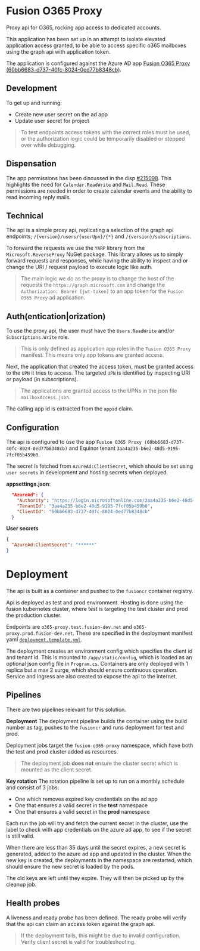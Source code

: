 # Fusion O365 Proxy
Proxy api for O365, rocking app access to dedicated accounts.

This application has been set up in an attempt to isolate elevated application access granted, to be able to access specific o365 mailboxes using the graph api with application token.

The application is configured against the Azure AD app [Fusion O365 Proxy (60bb6683-d737-40fc-8024-0ed77b8348cb)](https://portal.azure.com/#blade/Microsoft_AAD_RegisteredApps/ApplicationMenuBlade/Overview/appId/60bb6683-d737-40fc-8024-0ed77b8348cb/isMSAApp/).

## Development
To get up and running:
- Create new user secret on the ad app
- Update user secret for project

> To test endpoints access tokens with the correct roles must be used, or the authorization logic could be temporarily disabled or stepped over while debugging.

## Dispensation
The app permissions has been discussed in the disp [#215098](https://disp.equinor.com/DispensationView/215098). This highlights the need for `Calendar.ReadWrite` and `Mail.Read`. These permissions are needed in order to create calendar events and the ability to read incoming reply mails.

## Technical
The api is a simple proxy api, replicating a selection of the graph api endpoints; `/{version}/users/{userUpn}/{*}` and `/{version}/subscriptions`. 

To forward the requests we use the `YARP` library from the `Microsoft.ReverseProxy` NuGet package. This library allows us to simply forward requests and responses, while having the ability to inspect and or change the URI / request payload to execute logic like auth.

> The main logic we do as the proxy is to change the host of the requests the `https://graph.microsoft.com` and change the `Authorization: Bearer [jwt-token]` to an app token for the `Fusion O365 Proxy` ad application.


## Auth(entication|orization)
To use the proxy api, the user must have the `Users.ReadWrite` and/or `Subscriptions.Write` role. 

> This is only defined as application app roles in the `Fusion O365 Proxy` manifest. This means only app tokens are granted access.

Next, the application that created the access token, must be granted access to the `UPN` it tries to access. The targeted `UPN` is identified by inspecting URI or payload (in subscriptions). 

> The applications are granted access to the UPNs in the json file `mailboxAccess.json`. 

The calling app id is extracted from the `appid` claim.

## Configuration
The api is configured to use the app `Fusion O365 Proxy (60bb6683-d737-40fc-8024-0ed77b8348cb)` and Equinor tenant `3aa4a235-b6e2-48d5-9195-7fcf05b459b0`.

The secret is fetched from `AzureAd:ClientSecret`, which should be set using `user secrets` in development and hosting secrets when deployed.

**appsettings.json**:
```json
  "AzureAd": {
    "Authority": "https://login.microsoftonline.com/3aa4a235-b6e2-48d5-9195-7fcf05b459b0",
    "TenantId": "3aa4a235-b6e2-48d5-9195-7fcf05b459b0",
    "ClientId": "60bb6683-d737-40fc-8024-0ed77b8348cb"
  }
```

**User secrets**
```json
{
  "AzureAd:ClientSecret": "******"
}
```

# Deployment
The api is built as a container and pushed to the `fusioncr` container registry. 

Api is deployed as test and prod environment. Hosting is done using the fusion kubernetes cluster, where test is targeting the test cluster and prod the production cluster.

Endpoints are `o365-proxy.test.fusion-dev.net` and `o365-proxy.prod.fusion-dev.net`. These are specified in the deployment manifest yaml [`deployment.template.yml`](k8s/deployment.template.yml).

The deployment creates an environment config which specifies the client id and tenant id. This is mounted to `/app/static/config`, which is loaded as an optional json config file in `Program.cs`.
Containers are only deployed with 1 replica but a max 2 surge, which should ensure continuous operation.
Service and ingress are also created to expose the api to the internet.

## Pipelines

There are two pipelines relevant for this solution. 

**Deployment**
The deployment pipeline builds the container using the build number as tag, pushes to the `fusioncr` and runs deployment for test and prod.

Deployment jobs target the `fusion-o365-proxy` namespace, which have both the test and prod cluster added as resources.

> The deployment job **does not** ensure the cluster secret which is mounted as the client secret.

**Key rotation**
The rotation pipeline is set up to run on a monthly schedule and consist of 3 jobs:
- One which removes expired key credentials on the ad app
- One that ensures a valid secret in the **test** namespace
- One that ensures a valid secret in the **prod** namespace

Each run the job will try and fetch the current secret in the cluster, use the label to check with app credentials on the azure ad app, to see if the secret is still valid. 

When there are less than 35 days until the secret expires, a new secret is generated, added to the azure ad app and updated in the cluster.
When the new key is created, the deployments in the namespace are restarted, which should ensure the new secret is loaded by the pods.

The old keys are left until they expire. They will then be picked up by the cleanup job.

## Health probes

A liveness and ready probe has been defined. The ready probe will verify that the api can claim an access token against the graph api.

> If the deployment fails, this might be due to invalid configuration. Verify client secret is valid for troubleshooting.